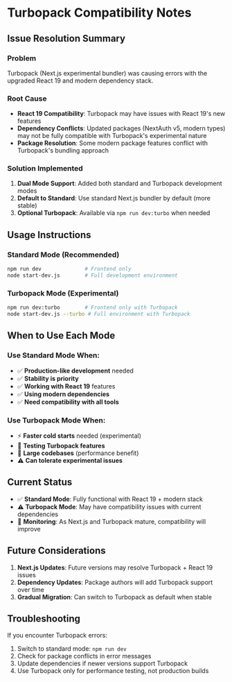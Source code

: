 # Turbopack Compatibility Notes

## Issue Resolution Summary

### Problem
Turbopack (Next.js experimental bundler) was causing errors with the upgraded React 19 and modern dependency stack.

### Root Cause
- **React 19 Compatibility**: Turbopack may have issues with React 19's new features
- **Dependency Conflicts**: Updated packages (NextAuth v5, modern types) may not be fully compatible with Turbopack's experimental nature
- **Package Resolution**: Some modern package features conflict with Turbopack's bundling approach

### Solution Implemented
1. **Dual Mode Support**: Added both standard and Turbopack development modes
2. **Default to Standard**: Use standard Next.js bundler by default (more stable)
3. **Optional Turbopack**: Available via `npm run dev:turbo` when needed

## Usage Instructions

### Standard Mode (Recommended)
```bash
npm run dev              # Frontend only
node start-dev.js        # Full development environment
```

### Turbopack Mode (Experimental)
```bash
npm run dev:turbo        # Frontend only with Turbopack
node start-dev.js --turbo # Full environment with Turbopack
```

## When to Use Each Mode

### Use Standard Mode When:
- ✅ **Production-like development** needed
- ✅ **Stability is priority**
- ✅ **Working with React 19** features
- ✅ **Using modern dependencies**
- ✅ **Need compatibility with all tools**

### Use Turbopack Mode When:
- ⚡ **Faster cold starts** needed (experimental)
- 🔬 **Testing Turbopack features**
- 🚀 **Large codebases** (performance benefit)
- ⚠️ **Can tolerate experimental issues**

## Current Status
- ✅ **Standard Mode**: Fully functional with React 19 + modern stack
- ⚠️ **Turbopack Mode**: May have compatibility issues with current dependencies
- 🔄 **Monitoring**: As Next.js and Turbopack mature, compatibility will improve

## Future Considerations
1. **Next.js Updates**: Future versions may resolve Turbopack + React 19 issues
2. **Dependency Updates**: Package authors will add Turbopack support over time
3. **Gradual Migration**: Can switch to Turbopack as default when stable

## Troubleshooting
If you encounter Turbopack errors:
1. Switch to standard mode: `npm run dev`
2. Check for package conflicts in error messages
3. Update dependencies if newer versions support Turbopack
4. Use Turbopack only for performance testing, not production builds